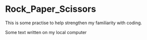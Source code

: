 # Rock_Paper_Scissors
This is some  practise to help strengthen my familiarity with coding.  

Some text written on my local computer
